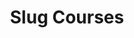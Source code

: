 ---
title: 'Slug Courses'
description: 'A UCSC course search app written in Kotlin with a Python backend, and an integrated LLM to search for and ask for class recommendations in natural language. Won "Best Slug Hack" at <a href="https://www.cruzhacks.com/" target="_blank">CruzHacks 2024</a>.'
image:
  url: '/images/slugcourses.webp'
  alt: 'Screenshots of the SlugCourses mobile app showing the main page, the search page, and the course info page'
links:
  - name: 'GitHub'
    url: 'https://github.com/prapooskur/SlugCourses'
  - name: 'DevPost'
    url: 'https://devpost.com/software/slug-courses'
  - name: 'Web Version'
    url: 'https://courses.thinkfluence.rs/'
stack: Kotlin, Python, Gemini, SQL
order: 2
year: 2024
---